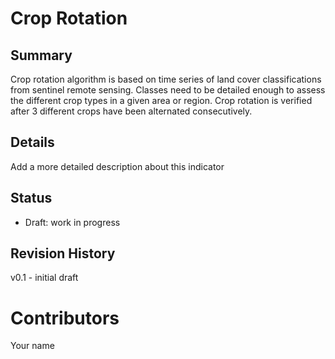 # Crop Rotation
## Summary
<!-- Add a one or two sentence to describe this indicator -->
Crop rotation algorithm is based on time series of land cover classifications from sentinel remote sensing. Classes need to be  detailed enough to assess the different crop types in a given area or region. Crop rotation is verified after 3 different crops have been alternated consecutively. 

## Details
<!-- Add a more detailed description about this indicator -->
Add a more detailed description about this indicator

## Status
<!-- Choose one of the following Draft | Proposed | In Review | Production -->
- Draft: work in progress


## Revision History
v0.1 - initial draft

# Contributors
Your name

